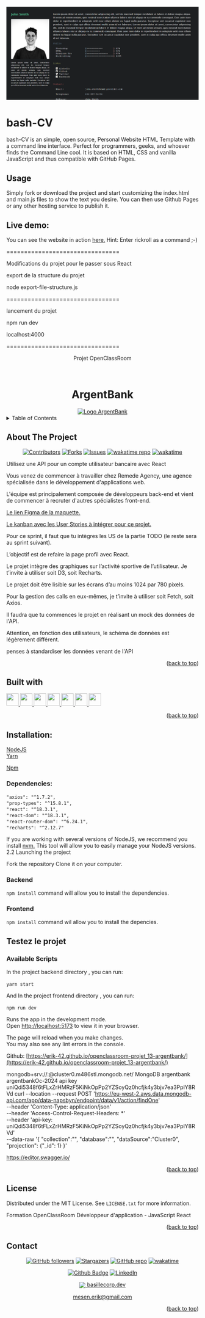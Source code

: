 ![Screenshot](./src//assets/logos/screenshot.png)

# bash-CV

bash-CV is an simple, open source, Personal Website HTML Template with a command line interface. Perfect for programmers, geeks, and whoever finds the Command Line cool. It is based on HTML, CSS and vanilla JavaScript and thus compatible with GitHub Pages.

## Usage

Simply fork or download the project and start customizing the index.html and main.js files to show the text you desire. You can then use Github Pages or any other hosting service to publish it.

## Live demo:

You can see the website in action [here.](https://erik-42.github.io/bash-cv/) Hint: Enter rickroll as a command ;-)

================================

Modifications du projet pour le passer sous React

export de la structure du projet

node export-file-structure.js

================================

lancement du projet

npm run dev

localhost:4000

================================

<div align="center">
<p>Projet OpenClassRoom</p>
</div>
<a name="readme-top"></a>

<!-- PROJECT LOGO -->
<br />
<div align="center">
  <h1>ArgentBank</h1>
  <a href="https://github.com/Erik-42">
    <img src="./frontend/assets/logos/logo argentbank.png" alt="Logo ArgentBank" width="300" height="70">
  </a>
</div>

<!-- TABLE OF CONTENTS -->
<details>
  <summary>Table of Contents</summary>
  <ol>
    <li> <a href="#about-the-project">About The Project</a></li>
    <li><a href="#built-with">Built With</a></li>
    <li><a href="#testez-le-projet">Testez le projet</a></li>
    <li><a href="#license">License</a></li>
    <li><a href="#contact">Contact</a></li>
  </ol>
</details>

<!-- ABOUT THE PROJECT -->

## About The Project

<div align="center">

[![Contributors][contributors-shield]][contributors-url]
[![Forks][forks-shield]][forks-url]
[![Issues][issues-shield]][issues-url]
[![wakatime repo](https://wakatime.com/badge/github/Erik-42/openclassroom-projet_13-argentbank.svg)](https://wakatime.com/badge/github/Erik-42/openclassroom-projet_13-argentbank)
[![wakatime](https://wakatime.com/badge/user/f84d00d8-fee3-4ca3-803d-3daa3c7053a5/project/0b18637a-df2f-46f6-93e5-574433068892.svg)](https://wakatime.com/badge/user/f84d00d8-fee3-4ca3-803d-3daa3c7053a5/project/0b18637a-df2f-46f6-93e5-574433068892)

</div>
Utilisez une API pour un compte utilisateur bancaire avec React
<p></p>
Vous venez de commencer à travailler chez Remede Agency, une agence spécialisée dans le développement d'applications web.

L'équipe est principalement composée de développeurs back-end et vient de commencer à recruter d'autres spécialistes front-end.

<p></p>

<a href=https://www.figma.com/file/BMomGVZqLZb811mDMShpLu/UI-design-Sportify-FR?node-id0%3A1>Le lien Figma de la maquette.</a>

<a href=https://www.notion.so/openclassrooms/Copy-of-Dev4U-projet-Learn-Home-6686aa4b5f44417881a4884c9af5669e>Le kanban avec les User Stories à intégrer pour ce projet.</a>

Pour ce sprint, il faut que tu intègres les US de la partie TODO (le reste sera au sprint suivant).

L’objectif est de refaire la page profil avec React.

Le projet intègre des graphiques sur l’activité sportive de l’utilisateur. Je t’invite à utiliser soit D3, soit Recharts.

Le projet doit être lisible sur les écrans d’au moins 1024 par 780 pixels.

Pour la gestion des calls en eux-mêmes, je t’invite à utiliser soit Fetch, soit Axios.

Il faudra que tu commences le projet en réalisant un mock des données de l'API.

Attention, en fonction des utilisateurs, le schéma de données est légèrement différent.

penses à standardiser les données venant de l'API

<p align="right">(<a href="#readme-top">back to top</a>)</p>

## Built with

<p> </p>
<a href=https://github.com/Erik-42?tab=repositories&q=&type=&language=html&sort= > <img width ='32px' height='32px' src ='https://raw.githubusercontent.com/rahulbanerjee26/githubAboutMeGenerator/main/icons/html.svg'> </a>
<a href=https://github.com/Erik-42?tab=repositories&q=&type=&language=css&sort= > <img width ='32px' height='32px' src ='https://raw.githubusercontent.com/rahulbanerjee26/githubAboutMeGenerator/main/icons/css.svg'> </a>
<a href= https://github.com/Erik-42?tab=repositories&q=&type=&language=sass&sort= > <img width ='32px' height='32px' src ='https://raw.githubusercontent.com/rahulbanerjee26/githubAboutMeGenerator/main/icons/sass.svg'> </a>
<a href=https://github.com/Erik-42?tab=repositories&q=&type=&language=javascript&sort= > <img width ='32px' height='32px' src ='https://raw.githubusercontent.com/rahulbanerjee26/githubAboutMeGenerator/main/icons/javascript.svg'> </a>
<a href=https://github.com/Erik-42?tab=repositories&q=&type=&language=reactjs&sort= > <img width ='32px' height='32px' src ='https://raw.githubusercontent.com/rahulbanerjee26/githubAboutMeGenerator/main/icons/reactjs.svg'> </a>
<a href= https://github.com/Erik-42?tab=repositories&q=&type=&language=github&sort= > <img width ='32px' height='32px' src ='https://raw.githubusercontent.com/rahulbanerjee26/githubAboutMeGenerator/main/icons/github.svg'> </a>
<a href= https://github.com/Erik-42?tab=repositories&q=&type=&language=figma&sort= > <img width ='32px' height='32px' src ='https://raw.githubusercontent.com/rahulbanerjee26/githubAboutMeGenerator/main/icons/figma.svg'> </a>

<p align="right">(<a href="#readme-top">back to top</a>)</p>

## Installation:

<a href=https://nodejs.org>NodeJS</a>  
 <a href=https://yarnpkg.com>Yarn</a>

<a href=https://npmjs.com>Npm</a>

### Dependencies:

    "axios": "^1.7.2",
    "prop-types": "^15.8.1",
    "react": "^18.3.1",
    "react-dom": "^18.3.1",
    "react-router-dom": "^6.24.1",
    "recharts": "^2.12.7"

If you are working with several versions of NodeJS, we recommend you install <a href=https://github.com/nvm-sh/nvm>nvm.</a> This tool will allow you to easily manage your NodeJS versions.
2.2 Launching the project

Fork the repository
Clone it on your computer.

### Backend

`npm install` command will allow you to install the dependencies.

### Frontend

`npm install` command wil allow you to install the depencies.

## Testez le projet

### Available Scripts

In the project backend directory , you can run:

`yarn start`

And
In the project frontend directory , you can run:

`npm run dev`

Runs the app in the development mode.\
Open [http://localhost:5173](http://localhost:5173) to view it in your browser.

The page will reload when you make changes.\
You may also see any lint errors in the console.

Github: [https://erik-42.github.io/openclassroom-projet_13-argentbank/](https://erik-42.github.io/openclassroom-projet_13-argentbank/)

mongodb+srv://<argentbank>:<argentbankOc-2024>@cluster0.m486stl.mongodb.net/
MongoDB argentbank argentbankOc-2024
api key uniQdi5348f6tFLxZrHMRzF5KiNkOpPp2YZSoyQz0hcfjk4y3bjv7ea3PplY8RVd
curl --location --request POST 'https://eu-west-2.aws.data.mongodb-api.com/app/data-napsbyn/endpoint/data/v1/action/findOne' \
--header 'Content-Type: application/json' \
--header 'Access-Control-Request-Headers: \*' \
--header 'api-key: uniQdi5348f6tFLxZrHMRzF5KiNkOpPp2YZSoyQz0hcfjk4y3bjv7ea3PplY8RVd' \
--data-raw '{
"collection":"<formationOC>",
"database":"<argentbank>",
"dataSource":"Cluster0",
"projection": {"\_id": 1}
}'

https://editor.swagger.io/

<p align="right">(<a href="#readme-top">back to top</a>)</p>

## License

Distributed under the MIT License. See `LICENSE.txt` for more information.

Formation OpenClassRoom Développeur d'application - JavaScript React

<p align="right">(<a href="#readme-top">back to top</a>)</p>

## Contact

<div align="center">

[![GitHub followers][github followers-shield]][github followers-url]
[![Stargazers][stars-shield]][stars-url]
[![GitHub repo][github repo-shield]][github repo-url]
[![wakatime](https://wakatime.com/badge/user/f84d00d8-fee3-4ca3-803d-3daa3c7053a5.svg)](https://wakatime.com/@f84d00d8-fee3-4ca3-803d-3daa3c7053a5)

[![Github Badge][github badge-shield]][github badge-url]
[![LinkedIn][linkedin-shield]][linkedin-url]

<a href = 'https://basillecorp.dev'> <img width = '32px' align= 'center' src="https://raw.githubusercontent.com/rahulbanerjee26/githubAboutMeGenerator/main/icons/portfolio.png"/> basillecorp.dev</a>

mesen.erik@gmail.com

</div>

<p align="right">(<a href="#readme-top">back to top</a>)</p>

<!-- MARKDOWN LINKS & IMAGES -->
<!-- https://www.markdownguide.org/basic-syntax/#reference-style-links -->

[product-screenshot]: ./images/screenshot.png
[wakatime-shield]: https://wakatime.com/badge/user/f84d00d8-fee3-4ca3-803d-3daa3c7053a5.svg
[wakatime-url]: https://wakatime.com/@f84d00d8-fee3-4ca3-803d-3daa3c7053a5
[github badge-shield]: https://img.shields.io/badge/Github-Erik--42-155?style=for-the-badge&logo=github
[github badge-url]: https://github.com/Erik-42
[github repo-shield]: https://img.shields.io/badge/Repositories-42-blue
[github repo-url]: https://github.com/Erik-42/Erik-42?tab=repositories
[github repo file count (file type)-shield]: https://img.shields.io/github/directory-file-count/Erik-42/openclassroom-projet_13-argentbank
[github repo file count (file type)-url]: https://github.com/directory-file-count/Erik-42/openclassroom-projet_13-argentbank
[github followers-shield]: https://img.shields.io/github/followers/Erik-42
[github followers-url]: https://github.com/followers/Erik-42
[github all releases-shield]: https://github.com/Erik-42/openclassroom-projet_13-argentbank/total
[github all releases-url]: https://github.com/Erik-42/openclassroom-projet_13-argentbank/releases
[github repo size-shield]: https://img.shields.io/github/repo-size/Erik-42/openclassroom-projet_13-argentbank
[github repo size-url]: https://github.com/Erik-42/openclassroom-projet_13-argentbank
[contributors-shield]: https://img.shields.io/github/contributors/Erik-42/openclassroom-projet_13-argentbank
[contributors-url]: https://github.com/Erik-42/openclassroom-projet_13-argentbank/graphs/contributors
[forks-shield]: https://img.shields.io/github/forks/Erik-42/openclassroom-projet_13-argentbank
[forks-url]: https://github.com/Erik-42/openclassroom-projet_13-argentbank/forks
[stars-shield]: https://img.shields.io/github/stars/Erik-42
[stars-url]: https://github.com/Erik-42?tab=stars
[issues-shield]: https://img.shields.io/github/issues-raw/Erik-42/openclassroom-projet_13-argentbank
[issues-url]: https://github.com/Erik-42/openclassroom-projet_13-argentbank/issues
[license-shield]: https://img.shields.io/github/license/Erik-42/openclassroom-projet_13-argentbank
[license-url]: https://github.com/Erik-42/openclassroom-projet_13-argentbank/blob/master/LICENSE.txt
[linkedin-shield]: https://img.shields.io/badge/-LinkedIn-black.svg?style=for-the-badge&logo=linkedin&colorB=555
[linkedin-url]: https://www.linkedin.com/in/erik-mesen/
[html-shield]: https://img.shields.io/badge/-LinkedIn-black.svg?style=for-the-badge&logo=linkedin&colorB=555
[html-url]: https://html.spec.whatwg.org/
[css-shield]: https://img.shields.io/badge/-LinkedIn-black.svg?style=for-the-badge&logo=linkedin&colorB=555
[css-url]: https://www.w3.org/TR/CSS/#css
[javascript-shield]: https://img.shields.io/badge/-LinkedIn-black.svg?style=for-the-badge&logo=linkedin&colorB=555
[javascript-url]: https://www.ecma-international.org/publications-and-standards/standards/ecma-262/
